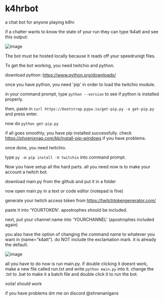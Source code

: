 # k4hrbot
a chat bot for anyone playing k4hr.

if a chatter wants to know the state of your run they can type !k4att and see this output:

![image](https://github.com/shnenanigans/k4hrbot/assets/83895136/238d75c8-b82e-4952-80ad-e4af9694f5fc)

The bot must be hosted locally because it reads off your speedrunigt files.

To get the bot working, you need twitchio and python.

download python: https://www.python.org/downloads/

once you have python, you need 'pip' in order to load the twitchio module.

in your command prompt, type `python --version` to see if python is installed properly.

then, paste in `curl https://bootstrap.pypa.io/get-pip.py -o get-pip.py` and press enter.

now do `python get-pip.py`

if all goes smoothly, you have pip installed successfully. check https://phoenixnap.com/kb/install-pip-windows if you have problems.

once done, you need twitchio.

type `py -m pip install -U twitchio` into command prompt.

Now you have setup all the hard parts. all you need now is to make your account a twitch bot.

download main.py from the github and put it in a folder

now open main.py in a text or code editor (notepad is fine)

generate your twitch access token from https://twitchtokengenerator.com/

paste it into 'YOURTOKEN'. apostrophes should be included.

next, put your channel name into 'YOURCHANNEL' (apostrophes included again)

you also have the option of changing the command name to whatever you want in (name="k4att"). do NOT include the exclamation mark. it is already the default.

![image](https://github.com/shnenanigans/k4hrbot/assets/83895136/21d5f626-ccfd-40a4-8844-a3d3059c6524)

all you have to do now is run main.py. if double clicking it doesnt work, make a new file called run.txt and write `python main.py` into it. change the .txt to .bat to make it a batch file and double click it to run the bot.

voila! should work 

if you have problems dm me on discord @shnenanigans
